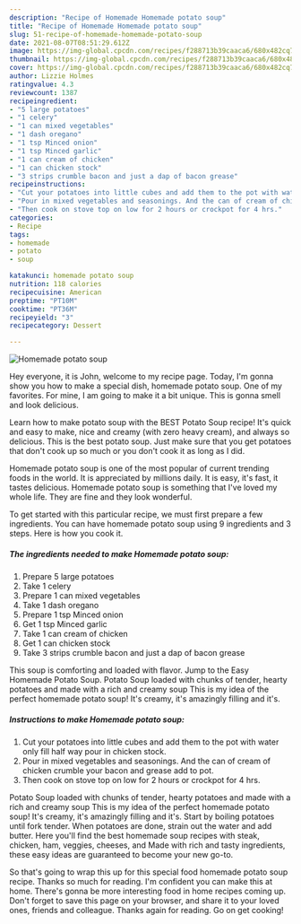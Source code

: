 ```yaml
---
description: "Recipe of Homemade Homemade potato soup"
title: "Recipe of Homemade Homemade potato soup"
slug: 51-recipe-of-homemade-homemade-potato-soup
date: 2021-08-07T08:51:29.612Z
image: https://img-global.cpcdn.com/recipes/f288713b39caaca6/680x482cq70/homemade-potato-soup-recipe-main-photo.jpg
thumbnail: https://img-global.cpcdn.com/recipes/f288713b39caaca6/680x482cq70/homemade-potato-soup-recipe-main-photo.jpg
cover: https://img-global.cpcdn.com/recipes/f288713b39caaca6/680x482cq70/homemade-potato-soup-recipe-main-photo.jpg
author: Lizzie Holmes
ratingvalue: 4.3
reviewcount: 1387
recipeingredient:
- "5 large potatoes"
- "1 celery"
- "1 can mixed vegetables"
- "1 dash oregano"
- "1 tsp Minced onion"
- "1 tsp Minced garlic"
- "1 can cream of chicken"
- "1 can chicken stock"
- "3 strips crumble bacon and just a dap of bacon grease"
recipeinstructions:
- "Cut your potatoes into little cubes and add them to the pot with water only fill half way pour in chicken stock."
- "Pour in mixed vegetables and seasonings. And the can of cream of chicken crumble your bacon and grease add to pot."
- "Then cook on stove top on low for 2 hours or crockpot for 4 hrs."
categories:
- Recipe
tags:
- homemade
- potato
- soup

katakunci: homemade potato soup 
nutrition: 118 calories
recipecuisine: American
preptime: "PT10M"
cooktime: "PT36M"
recipeyield: "3"
recipecategory: Dessert

---
```



![Homemade potato soup](https://img-global.cpcdn.com/recipes/f288713b39caaca6/680x482cq70/homemade-potato-soup-recipe-main-photo.jpg)

Hey everyone, it is John, welcome to my recipe page. Today, I'm gonna show you how to make a special dish, homemade potato soup. One of my favorites. For mine, I am going to make it a bit unique. This is gonna smell and look delicious.

Learn how to make potato soup with the BEST Potato Soup recipe! It&#39;s quick and easy to make, nice and creamy (with zero heavy cream), and always so delicious. This is the best potato soup. Just make sure that you get potatoes that don&#39;t cook up so much or you don&#39;t cook it as long as I did.

Homemade potato soup is one of the most popular of current trending foods in the world. It is appreciated by millions daily. It is easy, it's fast, it tastes delicious. Homemade potato soup is something that I've loved my whole life. They are fine and they look wonderful.


To get started with this particular recipe, we must first prepare a few ingredients. You can have homemade potato soup using 9 ingredients and 3 steps. Here is how you cook it.

<!--inarticleads1-->

##### The ingredients needed to make Homemade potato soup:

1. Prepare 5 large potatoes
1. Take 1 celery
1. Prepare 1 can mixed vegetables
1. Take 1 dash oregano
1. Prepare 1 tsp Minced onion
1. Get 1 tsp Minced garlic
1. Take 1 can cream of chicken
1. Get 1 can chicken stock
1. Take 3 strips crumble bacon and just a dap of bacon grease


This soup is comforting and loaded with flavor. Jump to the Easy Homemade Potato Soup. Potato Soup loaded with chunks of tender, hearty potatoes and made with a rich and creamy soup This is my idea of the perfect homemade potato soup! It&#39;s creamy, it&#39;s amazingly filling and it&#39;s. 

<!--inarticleads2-->

##### Instructions to make Homemade potato soup:

1. Cut your potatoes into little cubes and add them to the pot with water only fill half way pour in chicken stock.
1. Pour in mixed vegetables and seasonings. And the can of cream of chicken crumble your bacon and grease add to pot.
1. Then cook on stove top on low for 2 hours or crockpot for 4 hrs.


Potato Soup loaded with chunks of tender, hearty potatoes and made with a rich and creamy soup This is my idea of the perfect homemade potato soup! It&#39;s creamy, it&#39;s amazingly filling and it&#39;s. Start by boiling potatoes until fork tender. When potatoes are done, strain out the water and add butter. Here you&#39;ll find the best homemade soup recipes with steak, chicken, ham, veggies, cheeses, and Made with rich and tasty ingredients, these easy ideas are guaranteed to become your new go-to. 

So that's going to wrap this up for this special food homemade potato soup recipe. Thanks so much for reading. I'm confident you can make this at home. There's gonna be more interesting food in home recipes coming up. Don't forget to save this page on your browser, and share it to your loved ones, friends and colleague. Thanks again for reading. Go on get cooking!
